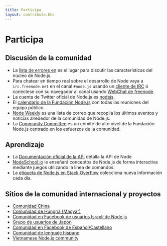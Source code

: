 ```yaml
---
title: Participa
layout: contribute.hbs
---
```


# Participa

## Discusión de la comunidad

- La [lista de errores en](https://github.com/nodejs/node/issues) es el lugar para discutir las características del núcleo de Node.js.
- Para chatear en tiempo real sobre el desarrollo de Node vaya a `irc.freenode.net` en el canal `#node.js` usando un [cliente de IRC](http://es.wikipedia.org/wiki/Anexo:Clientes_IRC) ó conéctese con su navegador al canal usando [WebChat de freenode](http://webchat.freenode.net/?channels=node.js).
- La cuenta de Twitter oficial de Node.js es [nodejs](https://twitter.com/nodejs).
- El [calendario de la Fundación Node.js](https://nodejs.org/calendar) con todas las reuniones del equipo público.
- [Node Weekly](http://nodeweekly.com) es una lista de correo que recopila los últimos eventos y noticias alrededor de la comunidad de Node.js.
- La [Community Committee](https://github.com/nodejs/community-committee) es un comité de alto nivel de la Fundación Node.js centrado en los esfuerzos de la comunidad.


## Aprendizaje

- La [Documentación oficial de la API](/api) detalla la API de Node.
- [NodeSchool.io](http://nodeschool.io) le enseñará conceptos de Node.js de forma interactiva mediante juegos utilizando la línea de comandos.
- La [etiqueta de Node.js en Stack Overflow](http://stackoverflow.com/questions/tagged/node.js) colecciona nueva información cada día.


## Sitios de la comunidad internacional y proyectos

- [Comunidad China](http://cnodejs.org)
- [Comunidad de Hungría (Magyar)](http://nodehun.blogspot.com/)
- [Comunidad en Facebook de usuarios Israelí de Node.js](https://www.facebook.com/groups/node.il/)
- [Grupo de usuarios de Japón](http://nodejs.jp/)
- [Comunidad en Facebook de Español/Castellano](https://www.facebook.com/groups/node.es/)
- [Comunidad de lenguaje hispano](http://nodehispano.com)
- [Vietnamese Node.js community](https://www.facebook.com/nodejs.vn/)
